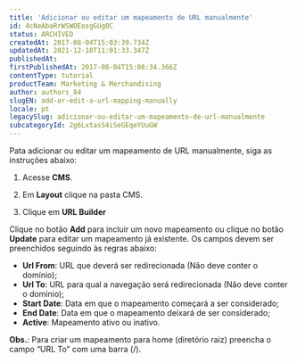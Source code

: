 ```yaml
---
title: 'Adicionar ou editar um mapeamento de URL manualmente'
id: 4cNeAbaRrWSWOEosgGUg0C
status: ARCHIVED
createdAt: 2017-08-04T15:03:39.734Z
updatedAt: 2021-12-10T11:01:33.347Z
publishedAt: 
firstPublishedAt: 2017-08-04T15:08:34.366Z
contentType: tutorial
productTeam: Marketing & Merchandising
author: authors_84
slugEN: add-or-edit-a-url-mapping-manually
locale: pt
legacySlug: adicionar-ou-editar-um-mapeamento-de-url-manualmente
subcategoryId: 2g6LxtasS4iSeGEqeYUuGW
---
```


Pata adicionar ou editar um mapeamento de URL manualmente, siga as instruções abaixo:

1. Acesse **CMS**.

2. Em **Layout** clique na pasta CMS. 

3. Clique em **URL Builder** 

Clique no botão **Add** para incluir um novo mapeamento ou clique no botão **Update** para editar um mapeamento já existente. Os campos devem ser preenchidos seguindo às regras abaixo:

- __Url From__: URL que deverá ser redirecionada (Não deve conter o domínio);
- __Url To__: URL para qual a navegação será redirecionada (Não deve conter o domínio);
- __Start Date__: Data em que o mapeamento começará a ser considerado;
- __End Date__: Data em que o mapeamento deixará de ser considerado;
- __Active__: Mapeamento ativo ou inativo.

**Obs.**: Para criar um mapeamento para home (diretório raiz) preencha o campo “URL To” com uma barra (/).
